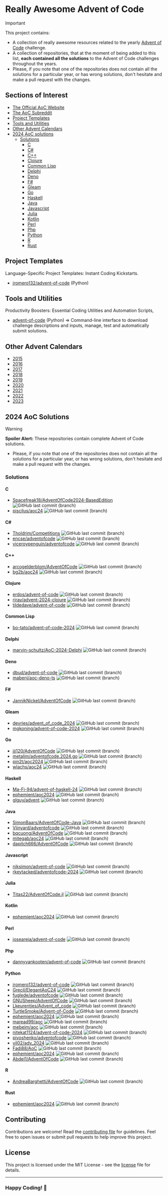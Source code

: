 # Really Awesome Advent of Code

> [!IMPORTANT]
> This project contains:
>
> - A collection of really awesome resources related to the yearly [Advent of Code](https://adventofcode.com/) challenge.
> - A collection of repositories, that at the moment of being added to this list, **each contained all the solutions**
> to the Advent of Code challenges throughout the years.
> - Please, if you note that one of the repositories does not contain all the solutions for a particular year, or has
> wrong solutions, don't hesitate and make a pull request with the changes.

## Sections of Interest

- [The Official AoC Website](https://adventofcode.com/)
- [The AoC Subreddit](https://www.reddit.com/r/adventofcode/)
- [Project Templates](#project-templates)
- [Tools and Utilities](#tools-and-utilities)
- [Other Advent Calendars](#other-advent-calendars)
- [2024 AoC solutions](#2024-aoc-solutions)
    - [Solutions](#solutions)
        - [C](#c)
        - [C\#](#c-1)
        - [C++](#c-2)
        - [Clojure](#clojure)
        - [Common Lisp](#common-lisp)
        - [Delphi](#delphi)
        - [Deno](#deno)
        - [F\#](#f)
        - [Gleam](#gleam)
        - [Go](#go)
        - [Haskell](#haskell)
        - [Java](#java)
        - [Javascript](#javascript)
        - [Julia](#julia)
        - [Kotlin](#kotlin)
        - [Perl](#perl)
        - [Php](#php)
        - [Python](#python)
        - [R](#r)
        - [Rust](#rust)

## Project Templates

Language-Specific Project Templates: Instant Coding Kickstarts.

- [jromero132/advent-of-code](https://github.com/jromero132/advent-of-code) (Python)

## Tools and Utilities

Productivity Boosters: Essential Coding Utilities and Automation Scripts,

- [advent-of-code](https://github.com/jromero132/advent-of-code) (Python) => Command-line interface to download
  challenge descriptions and inputs, manage, test and automatically submit solutions.

## Other Advent Calendars

- [2015](./2015.md)
- [2016](./2016.md)
- [2017](./2017.md)
- [2018](./2018.md)
- [2019](./2019.md)
- [2020](./2020.md)
- [2021](./2021.md)
- [2022](./2022.md)
- [2023](./2023.md)

## 2024 AoC Solutions

> [!WARNING]
> **Spoiler Alert:** These repositories contain complete Advent of Code solutions.
>
> - Please, if you note that one of the repositories does not contain all the solutions for a particular year, or has
> wrong solutions, don't hesitate and make a pull request with the changes.

### Solutions

#### C

- [Spacefreak18/AdventOfCode2024-BasedEdition](https://github.com/Spacefreak18/AdventOfCode2024-BasedEdition) ![GitHub last commit (branch)](https://img.shields.io/github/last-commit/Spacefreak18/AdventOfCode2024-BasedEdition/master)
- [piscilus/aoc24](https://github.com/piscilus/aoc24) ![GitHub last commit (branch)](https://img.shields.io/github/last-commit/piscilus/aoc24/main)

#### C\#

- [Tholdrim/Competitions](https://github.com/Tholdrim/Competitions) ![GitHub last commit (branch)](https://img.shields.io/github/last-commit/Tholdrim/Competitions/main)
- [encse/adventofcode](https://github.com/encse/adventofcode) ![GitHub last commit (branch)](https://img.shields.io/github/last-commit/encse/adventofcode/master)
- [viceroypenguin/adventofcode](https://github.com/viceroypenguin/adventofcode) ![GitHub last commit (branch)](https://img.shields.io/github/last-commit/viceroypenguin/adventofcode/master)

#### C++

- [arcogelderblom/AdventOfCode](https://github.com/arcogelderblom/AdventOfCode) ![GitHub last commit (branch)](https://img.shields.io/github/last-commit/arcogelderblom/AdventOfCode/master)
- [bg2b/aoc24](https://github.com/bg2b/aoc24) ![GitHub last commit (branch)](https://img.shields.io/github/last-commit/bg2b/aoc24/main)

#### Clojure

- [erdos/advent-of-code](https://github.com/erdos/advent-of-code) ![GitHub last commit (branch)](https://img.shields.io/github/last-commit/erdos/advent-of-code/master)
- [rjray/advent-2024-clojure](https://github.com/rjray/advent-2024-clojure) ![GitHub last commit (branch)](https://img.shields.io/github/last-commit/rjray/advent-2024-clojure/master)
- [tildedave/advent-of-code](https://github.com/tildedave/advent-of-code) ![GitHub last commit (branch)](https://img.shields.io/github/last-commit/tildedave/advent-of-code/main)

#### Common Lisp

- [bo-tato/advent-of-code-2024](https://github.com/bo-tato/advent-of-code-2024) ![GitHub last commit (branch)](https://img.shields.io/github/last-commit/bo-tato/advent-of-code-2024/main)

#### Delphi

- [marvin-schultz/AoC-2024-Delphi](https://github.com/marvin-schultz/AoC-2024-Delphi) ![GitHub last commit (branch)](https://img.shields.io/github/last-commit/marvin-schultz/AoC-2024-Delphi/master)

#### Deno

- [dbud/advent-of-code](https://github.com/dbud/advent-of-code) ![GitHub last commit (branch)](https://img.shields.io/github/last-commit/dbud/advent-of-code/main)
- [mabenj/aoc-deno-ts](https://github.com/mabenj/aoc-deno-ts) ![GitHub last commit (branch)](https://img.shields.io/github/last-commit/mabenj/aoc-deno-ts/master)

#### F\#

- [JannikNickel/AdventOfCode](https://github.com/JannikNickel/AdventOfCode) ![GitHub last commit (branch)](https://img.shields.io/github/last-commit/JannikNickel/AdventOfCode/master)

#### Gleam

- [devries/advent_of_code_2024](https://github.com/devries/advent_of_code_2024) ![GitHub last commit (branch)](https://img.shields.io/github/last-commit/devries/advent_of_code_2024/main)
- [mgkoning/advent-of-code-2024](https://github.com/mgkoning/advent-of-code-2024) ![GitHub last commit (branch)](https://img.shields.io/github/last-commit/mgkoning/advent-of-code-2024/main)

#### Go

- [jjj120/AdventOfCode](https://github.com/jjj120/AdventOfCode) ![GitHub last commit (branch)](https://img.shields.io/github/last-commit/jjj120/AdventOfCode/2024)
- [metalim/adventofcode.2024.go](https://github.com/metalim/adventofcode.2024.go) ![GitHub last commit (branch)](https://img.shields.io/github/last-commit/metalim/adventofcode.2024.go/main)
- [pin2t/aoc2024](https://github.com/pin2t/aoc2024) ![GitHub last commit (branch)](https://img.shields.io/github/last-commit/pin2t/aoc2024/master)
- [wlachs/aoc24](https://github.com/wlachs/aoc24) ![GitHub last commit (branch)](https://img.shields.io/github/last-commit/wlachs/aoc24/main)

#### Haskell

- [Ma-Fi-94/advent-of-haskell-24](https://github.com/Ma-Fi-94/advent-of-haskell-24) ![GitHub last commit (branch)](https://img.shields.io/github/last-commit/Ma-Fi-94/advent-of-haskell-24/main)
- [ephemient/aoc2024](https://github.com/ephemient/aoc2024) ![GitHub last commit (branch)](https://img.shields.io/github/last-commit/ephemient/aoc2024/main)
- [glguy/advent](https://github.com/glguy/advent) ![GitHub last commit (branch)](https://img.shields.io/github/last-commit/glguy/advent/main)

#### Java

- [SimonBaars/AdventOfCode-Java](https://github.com/SimonBaars/AdventOfCode-Java) ![GitHub last commit (branch)](https://img.shields.io/github/last-commit/SimonBaars/AdventOfCode-Java/master)
- [Viinyard/adventofcode](https://github.com/Viinyard/adventofcode) ![GitHub last commit (branch)](https://img.shields.io/github/last-commit/Viinyard/adventofcode/master)
- [bqcuong/AdventOfCode](https://github.com/bqcuong/AdventOfCode) ![GitHub last commit (branch)](https://img.shields.io/github/last-commit/bqcuong/AdventOfCode/main)
- [mitegab/aoc24](https://github.com/mitegab/aoc24) ![GitHub last commit (branch)](https://img.shields.io/github/last-commit/mitegab/aoc24/main)
- [dapitch666/AdventOfCode](https://github.com/dapitch666/AdventOfCode) ![GitHub last commit (branch)](https://img.shields.io/github/last-commit/dapitch666/AdventOfCode/main)

#### Javascript

- [niksimon/advent-of-code](https://github.com/niksimon/advent-of-code) ![GitHub last commit (branch)](https://img.shields.io/github/last-commit/niksimon/advent-of-code/main)
- [rkeytacked/adventofcode-2024](https://github.com/rkeytacked/adventofcode-2024) ![GitHub last commit (branch)](https://img.shields.io/github/last-commit/rkeytacked/adventofcode-2024/main)

#### Julia

- [Titas22/AdventOfCode.jl](https://github.com/Titas22/AdventOfCode.jl) ![GitHub last commit (branch)](https://img.shields.io/github/last-commit/Titas22/AdventOfCode.jl/main)

#### Kotlin

- [ephemient/aoc2024](https://github.com/ephemient/aoc2024) ![GitHub last commit (branch)](https://img.shields.io/github/last-commit/ephemient/aoc2024/main)

#### Perl

- [joseareia/advent-of-code](https://github.com/joseareia/advent-of-code) ![GitHub last commit (branch)](https://img.shields.io/github/last-commit/joseareia/advent-of-code/master)

#### Php

- [dannyvankooten/advent-of-code](https://github.com/dannyvankooten/advent-of-code) ![GitHub last commit (branch)](https://img.shields.io/github/last-commit/dannyvankooten/advent-of-code/main)

#### Python

- [jromero132/advent-of-code](https://github.com/jromero132/advent-of-code) ![GitHub last commit (branch)](https://img.shields.io/github/last-commit/jromero132/advent-of-code/master)
- [Grecil/ElegantAoC24](https://github.com/Grecil/ElegantAoC24) ![GitHub last commit (branch)](https://img.shields.io/github/last-commit/Grecil/ElegantAoC24/main)
- [fuglede/adventofcode](https://github.com/fuglede/adventofcode) ![GitHub last commit (branch)](https://img.shields.io/github/last-commit/fuglede/adventofcode/master)
- [GNUSheep/AdventOfCode](https://github.com/GNUSheep/AdventOfCode) ![GitHub last commit (branch)](https://img.shields.io/github/last-commit/GNUSheep/AdventOfCode/main)
- [Lkeurentjes/Advent_of_code](https://github.com/Lkeurentjes/Advent_of_code) ![GitHub last commit (branch)](https://img.shields.io/github/last-commit/Lkeurentjes/Advent_of_code/main)
- [TurtleSmoke/Advent-of-Code](https://github.com/TurtleSmoke/Advent-of-Code) ![GitHub last commit (branch)](https://img.shields.io/github/last-commit/TurtleSmoke/Advent-of-Code/main)
- [ephemient/aoc2024](https://github.com/ephemient/aoc2024) ![GitHub last commit (branch)](https://img.shields.io/github/last-commit/ephemient/aoc2024/main)
- [maread99/aoc](https://github.com/maread99/aoc) ![GitHub last commit (branch)](https://img.shields.io/github/last-commit/maread99/aoc/main)
- [mebeim/aoc](https://github.com/mebeim/aoc) ![GitHub last commit (branch)](https://img.shields.io/github/last-commit/mebeim/aoc/master)
- [nitekat1124/advent-of-code-2024](https://github.com/nitekat1124/advent-of-code-2024) ![GitHub last commit (branch)](https://img.shields.io/github/last-commit/nitekat1124/advent-of-code-2024/main)
- [pivoshenko/adventofcode](https://github.com/pivoshenko/adventofcode) ![GitHub last commit (branch)](https://img.shields.io/github/last-commit/pivoshenko/adventofcode/main)
- [vil02/adv_2024](https://github.com/vil02/adv_2024) ![GitHub last commit (branch)](https://img.shields.io/github/last-commit/vil02/adv_2024/main)
- [Fadi88/AoC](https://github.com/Fadi88/AoC) ![GitHub last commit (branch)](https://img.shields.io/github/last-commit/Fadi88/AoC/master)
- [ephemient/aoc2024](https://github.com/ephemient/aoc2024) ![GitHub last commit (branch)](https://img.shields.io/github/last-commit/ephemient/aoc2024/main)
- [AbdeI1/AdventOfCode](https://github.com/AbdeI1/AdventOfCode) ![GitHub last commit (branch)](https://img.shields.io/github/last-commit/AbdeI1/AdventOfCode/main)

#### R

- [AndreaBarghetti/AdventOfCode](https://github.com/AndreaBarghetti/AdventOfCode) ![GitHub last commit (branch)](https://img.shields.io/github/last-commit/AndreaBarghetti/AdventOfCode/main)

#### Rust

- [ephemient/aoc2024](https://github.com/ephemient/aoc2024) ![GitHub last commit (branch)](https://img.shields.io/github/last-commit/ephemient/aoc2024/main)

## Contributing

Contributions are welcome! Read the [contributing file](./contributing.md) for guidelines. Feel free to open issues or
submit pull requests to help improve this project.

## License

This project is licensed under the MIT License - see the [license](./license) file for details.

---

### **Happy Coding!** 🚀
